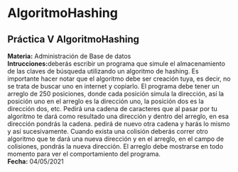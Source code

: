 # AlgoritmoHashing
<h2>Práctica V AlgoritmoHashing</h2>
<strong>Materia:</strong> Administración de Base de datos <BR>
<strong>Intrucciones:</strong>deberás escribir un programa que simule el almacenamiento de las claves de búsqueda utilizando un algoritmo de hashing.
Es importante hacer notar que el algoritmo debe ser creación tuya, es decir, no se trata de buscar uno en internet y copiarlo.
El programa debe tener un arreglo de 250 posiciones, donde cada posición simula la dirección, así la posición uno en el arreglo es la dirección uno,
la posición dos es la dirección dos, etc. Pedirá una cadena de caracteres que al pasar por tu algoritmo te dará como resultado una dirección y dentro del arreglo,
en esa dirección pondrás la cadena. pedirá de nuevo otra cadena y harás lo mismo y así sucesivamente. Cuando exista una colisión deberás correr otro algoritmo que te dará una nueva
dirección y en el arreglo, en el campo de colisiones, pondrás la nueva dirección. El arreglo debe mostrarse en todo momento para ver el comportamiento del programa.<br>
<strong>Fecha:</strong> 04/05/2021
